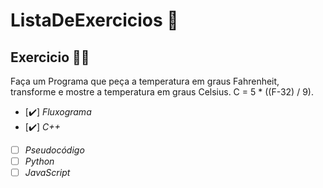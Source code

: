 # ListaDeExercicios 🚀

## Exercicio 👨‍💻

Faça um Programa que peça a temperatura em graus Fahrenheit, transforme e mostre a temperatura em graus Celsius.
C = 5 * ((F-32) / 9).

- [✔️] _Fluxograma_
- [✔️] _C++_
- [ ] _Pseudocódigo_
- [ ] _Python_
- [ ] _JavaScript_
